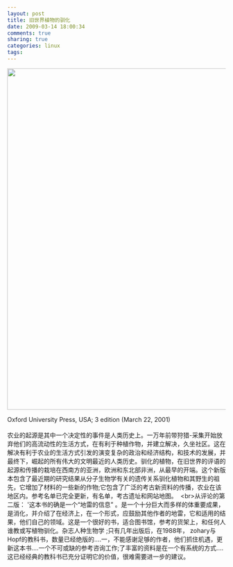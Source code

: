 ```yaml
---
layout: post
title: 旧世界植物的驯化
date: 2009-03-14 18:00:34
comments: true
sharing: true
categories: linux
tags: 
---
```


<p>
<img src="/Blogs/image.axd?picture=2009%2f3%2f8.png" alt="" width="602" height="787" />
</p>
<p>
Oxford University Press, USA; 3 edition (March 22, 2001)<br />
<br />
农业的起源是其中一个决定性的事件是人类历史上。一万年前带狩猎-采集开始放弃他们的高流动性的生活方式，在有利于种植作物，并建立解决，久坐社区。这在解决有利于农业的生活方式引发的演变复杂的政治和经济结构，和技术的发展，并最终下，崛起的所有伟大的文明最近的人类历史。驯化的<span class="t_tag">植物</span>，在旧世界的评语的起源和传播的栽培在西南方的亚洲，欧洲和东北部非洲，从最早的开端。这个新版本包含了最近期的研究结果从分子生物学有关的遗传关系驯化植物和其野生的祖先，它增加了材料的一些新的作物;它包含了广泛的考古新资料的传播，农业在该地区内。参考名单已完全更新，有名单，考古遗址和网站地图。&nbsp;&nbsp;&lt;br&gt;从评论的第二版： &#39;这本书的确是一个&ldquo;地雷的信息&rdquo; 。是一个十分巨大而多样的体重要成果，是消化，并介绍了在经济上，在一个形式，应鼓励其他作者的地雷，它和适用的结果，他们自己的领域。这是一个很好的书，适合图书馆，参考的货架上，和任何人谁教或写植物驯化。杂志人种生物学 ;只有几年出版后，在1988年， zohary与Hopf的教科书，数量已经绝版的....一，不能感谢足够的作者，他们抓住机遇，更新这本书....一个不可或缺的参考咨询工作;了丰富的资料是在一个有系统的方式....这已经经典的教科书已充分证明它的价值，很难需要进一步的建议。<!--++ plugin_code qcomic begin-->
</p>
